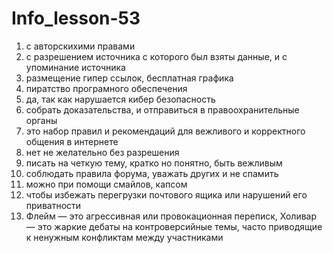 # Info_lesson-53 
1. с авторскихими правами
2. с разрешением источника с которого был взяты данные, и с упоминание источника
3. размещение гипер ссылок, бесплатная графика
4. пиратство програмного обеспечения
5. да, так как нарушается кибер безопасность
6. собрать доказательства, и отправиться в правоохранительные органы
7. это набор правил и рекомендаций для вежливого и корректного общения в интернете
8. нет не желательно без разрешения
9. писать на четкую тему, кратко но понятно, быть вежливым
10. соблюдать правила форума, уважать других и не спамить
11. можно при помощи смайлов, капсом
12. чтобы избежать перегрузки почтового ящика или нарушений его приватности
13. Флейм — это агрессивная или провокационная переписк, Холивар — это жаркие дебаты на контроверсийные темы, часто приводящие к ненужным конфликтам между участниками
